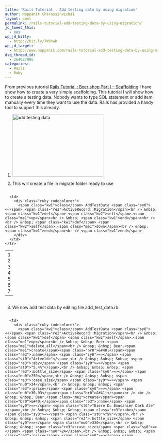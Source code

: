 ```yaml
---
title: 'Rails Tutorial : Add testing data by using migration'
author: Noppanit Charassinvichai
layout: post
permalink: /rails-tutorial-add-testing-data-by-using-migration/
jd_tweet_this:
  - yes
wp_jd_bitly:
  - http://bit.ly/7W9hwh
wp_jd_target:
  - http://www.noppanit.com/rails-tutorial-add-testing-data-by-using-migration/
dsq_thread_id:
  - 264027996
categories:
  - Rails
  - Ruby
---
```

From previous tutorial [Rails Tutorial : Beer shop Part I – Scaffolding][1] I have show how to create a very simple scaffolding. This tutorial I will show how to create a testing data. Nobody wants to type SQL statement or add item manually every time they want to use the data. Rails has provided a handy tool to support this already. 

1. [<img src="http://www.noppanit.com/wp-content/uploads/2009/12/10-300x205.png" alt="add testing data" title="add testing data" width="300" height="205" class="alignnone size-medium wp-image-448" />][2]

2. This will create a file in migrate folder ready to use

<div class="codecolorer-container ruby blackboard" style="overflow:auto;white-space:nowrap;width:100%;">
  <table cellspacing="0" cellpadding="0">
    <tr>
      <td class="line-numbers">
        <div>
          1<br />2<br />3<br />4<br />5<br />6<br />7<br />
        </div>
      </td>
      
      <td>
        <div class="ruby codecolorer">
          <span class="kw1">class</span> AddTestData <span class="sy0"><</span> <span class="re2">ActiveRecord::Migration</span><br /> &nbsp; <span class="kw1">def</span> <span class="kw2">self</span>.<span class="me1">up</span><br /> &nbsp; <span class="kw1">end</span><br /> <br /> &nbsp; <span class="kw1">def</span> <span class="kw2">self</span>.<span class="me1">down</span><br /> &nbsp; <span class="kw1">end</span><br /> <span class="kw1">end</span>
        </div>
      </td>
    </tr>
  </table>
</div>

3. We now add test data by editing file add\_test\_data.rb

<div class="codecolorer-container ruby blackboard" style="overflow:auto;white-space:nowrap;width:100%;height:400px;">
  <table cellspacing="0" cellpadding="0">
    <tr>
      <td class="line-numbers">
        <div>
          1<br />2<br />3<br />4<br />5<br />6<br />7<br />8<br />9<br />10<br />11<br />12<br />13<br />14<br />15<br />16<br />17<br />18<br />19<br />20<br />21<br />22<br />23<br />24<br />25<br />26<br />27<br />28<br />29<br />30<br />31<br />32<br />
        </div>
      </td>
      
      <td>
        <div class="ruby codecolorer">
          <span class="kw1">class</span> AddTestData <span class="sy0"><</span> <span class="re2">ActiveRecord::Migration</span><br /> &nbsp; <span class="kw1">def</span> <span class="kw2">self</span>.<span class="me1">up</span><br /> &nbsp; &nbsp; Beer.<span class="me1">delete_all</span><br /> &nbsp; &nbsp; Beer.<span class="me1">create</span><span class="br0">&#40;</span><span class="re3">:name</span> <span class="sy0">=></span> <span class="st0">"Artvelde"</span>,<br /> &nbsp; &nbsp; &nbsp; <span class="re3">:abv</span> <span class="sy0">=></span> <span class="st0">"5.4%"</span>,<br /> &nbsp; &nbsp; &nbsp; <span class="re3">:bottle_size</span> <span class="sy0">=></span> <span class="nu0">250</span>,<br /> &nbsp; &nbsp; &nbsp; <span class="re3">:case_size</span> <span class="sy0">=></span> <span class="nu0">24</span>,<br /> &nbsp; &nbsp; &nbsp; <span class="re3">:price</span> <span class="sy0">=></span> <span class="nu0">30.03</span><span class="br0">&#41;</span><br /> <br /> &nbsp; &nbsp; Beer.<span class="me1">create</span><span class="br0">&#40;</span><span class="re3">:name</span> <span class="sy0">=></span> <span class="st0">"Biere Du Boucanier Dark Ale"</span>,<br /> &nbsp; &nbsp; &nbsp; <span class="re3">:abv</span> <span class="sy0">=></span> <span class="st0">"9%"</span>,<br /> &nbsp; &nbsp; &nbsp; <span class="re3">:bottle_size</span> <span class="sy0">=></span> <span class="nu0">330</span>,<br /> &nbsp; &nbsp; &nbsp; <span class="re3">:case_size</span> <span class="sy0">=></span> <span class="nu0">24</span>,<br /> &nbsp; &nbsp; &nbsp; <span class="re3">:price</span> <span class="sy0">=></span> <span class="nu0">55.64</span><span class="br0">&#41;</span><br /> <br /> &nbsp; &nbsp; Beer.<span class="me1">create</span><span class="br0">&#40;</span><span class="re3">:name</span> <span class="sy0">=></span> <span class="st0">"Bush Ambree"</span>,<br /> &nbsp; &nbsp; &nbsp; <span class="re3">:abv</span> <span class="sy0">=></span> <span class="st0">"12%"</span>,<br /> &nbsp; &nbsp; &nbsp; <span class="re3">:bottle_size</span> <span class="sy0">=></span> <span class="nu0">250</span>,<br /> &nbsp; &nbsp; &nbsp; <span class="re3">:case_size</span> <span class="sy0">=></span> <span class="nu0">24</span>,<br /> &nbsp; &nbsp; &nbsp; <span class="re3">:price</span> <span class="sy0">=></span> <span class="nu0">50.98</span><span class="br0">&#41;</span><br /> <br /> &nbsp; &nbsp; Beer.<span class="me1">create</span><span class="br0">&#40;</span><span class="re3">:name</span> <span class="sy0">=></span> <span class="st0">"Cantillon Grand Cru Bruocsella"</span>,<br /> &nbsp; &nbsp; &nbsp; <span class="re3">:abv</span> <span class="sy0">=></span> <span class="st0">"5%"</span>,<br /> &nbsp; &nbsp; &nbsp; <span class="re3">:bottle_size</span> <span class="sy0">=></span> <span class="nu0">750</span>,<br /> &nbsp; &nbsp; &nbsp; <span class="re3">:case_size</span> <span class="sy0">=></span> <span class="nu0">6</span>,<br /> &nbsp; &nbsp; &nbsp; <span class="re3">:price</span> <span class="sy0">=></span> <span class="nu0">46.5</span><span class="br0">&#41;</span><br /> &nbsp; <span class="kw1">end</span><br /> <br /> &nbsp; <span class="kw1">def</span> <span class="kw2">self</span>.<span class="me1">down</span><br /> &nbsp; &nbsp; Beer.<span class="me1">delete_all</span><br /> &nbsp; <span class="kw1">end</span><br /> <span class="kw1">end</span>
        </div>
      </td>
    </tr>
  </table>
</div>

 [1]: http://www.noppanit.com/rails-tutorial-beer-shop-part-i-scaffolding/
 [2]: http://www.noppanit.com/wp-content/uploads/2009/12/10.png